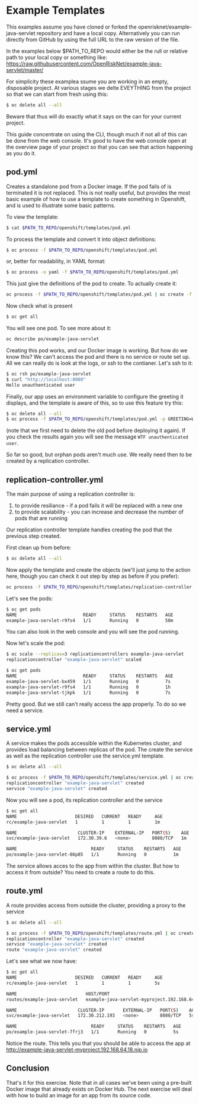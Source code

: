 # Example Templates

This examples assume you have cloned or forked the openrisknet/example-java-servlet repository and have a local copy.
Alternatively you can run directly from GitHub by using the full URL to the raw version of the file.

In the examples below $PATH\_TO\_REPO would either be the rull or relative path to your local copy or something like:
https://raw.githubusercontent.com/OpenRiskNet/example-java-servlet/master/

For simplicity these examplea ssume you are working in an empty, disposable project. At various stages we delte EVEYTHING
from the project so that we can start from fresh using this:

```sh
$ oc delete all --all
``` 
Beware that thus will do exactly what it says on the can for your current project.

This guide concentrate on using the CLI, though much if not all of this can be done from the web console.
It's good to have the web console open at the overview page of your project so that you can see that action happening
as you do it. 

## pod.yml

Creates a standalone pod from a Docker image. If the pod fails of is terminated it is not replaced.
This is not really useful, but provides the most basic example of how to use a template to create something
in Openshift, and is used to illustrate some basic patterns.

To view the template:

```sh
$ cat $PATH_TO_REPO/openshift/templates/pod.yml
```

To process the template and convert it into object definitions:

```sh
$ oc process -f $PATH_TO_REPO/openshift/templates/pod.yml
```

or, better for readability, in YAML format:

```sh
$ oc process -o yaml -f $PATH_TO_REPO/openshift/templates/pod.yml
```

This just give the definitions of the pod to create. To actually create it:

```sh
oc process -f $PATH_TO_REPO/openshift/templates/pod.yml | oc create -f -
```

Now check what is present
```sh
$ oc get all
```

You will see one pod. To see more about it:

```sh
oc describe po/example-java-servlet
```

Creating this pod works, and our Docker image is working. But how do we know this? We can't access the pod and there is no service or route set up. All we can really do is look at the logs, or ssh to the contianer. Let's ssh to it:

```sh
$ oc rsh po/example-java-servlet
$ curl "http://localhost:8080"
Hello unauthenticated user
```

Finally, our app uses an environment variable to configure the greeting it displays, and the template is aware of this,
so to use this feature try this:

```sh
$ oc delete all --all
$ oc process -f $PATH_TO_REPO/openshift/templates/pod.yml -p GREETING=WTF | oc create -f -
```

(note that we first need to delete the old pod before deploying it again).
If you check the results again you will see the message `WTF unauthenticated user`.

So far so good, but orphan pods aren't much use. We really need then to be created by a replication controller.

## replication-controller.yml

The main purpose of using a replication controller is:

1. to provide resiliance - if a pod fails it will be replaced with a new one
1. to provide scalability - you can increase and decrease the number of pods that are running

Our replication controller template handles creating the pod that the previous step created.

First clean up from before:

```sh
$ oc delete all --all
```

Now apply the template and create the objects (we'll just jump to the action here, though you can check it out step 
by step as before if you prefer):

```sh
oc process -f $PATH_TO_REPO/openshift/templates/replication-controller.yml | oc create -f -
```

Let's see the pods:

```sh
$ oc get pods
NAME                         READY     STATUS    RESTARTS   AGE
example-java-servlet-r9fs4   1/1       Running   0          58m
```

You can also look in the web console and you will see the pod running.

Now let's scale the pod:

```sh
$ oc scale --replicas=3 replicationcontrollers example-java-servlet
replicationcontroller "example-java-servlet" scaled
```

```sh
$ oc get pods
NAME                         READY     STATUS    RESTARTS   AGE
example-java-servlet-bx459   1/1       Running   0          7s
example-java-servlet-r9fs4   1/1       Running   0          1h
example-java-servlet-tjkpk   1/1       Running   0          7s
```

Pretty good. But we still can't really access the app properly. To do so we need a service.

## service.yml

A service makes the pods accessible within the Kubernetes cluster, and provides load balancing between replicas of the pod.
The create the service as well as the replication controller use the service.yml template.

```sh
$ oc delete all --all

$ oc process -f $PATH_TO_REPO/openshift/templates/service.yml | oc create -f -
replicationcontroller "example-java-servlet" created
service "example-java-servlet" created
```

Now you will see a pod, its replication controller and the service

```sh
$ oc get all
NAME                      DESIRED   CURRENT   READY     AGE
rc/example-java-servlet   1         1         1         1m

NAME                       CLUSTER-IP    EXTERNAL-IP   PORT(S)    AGE
svc/example-java-servlet   172.30.39.6   <none>        8080/TCP   1m

NAME                            READY     STATUS    RESTARTS   AGE
po/example-java-servlet-86p85   1/1       Running   0          1m
```

The service allows acces to the app from within the cluster. But how to access it from outside?
You need to create a route to do this.

## route.yml

A route provides access from outside the cluster, providing a proxy to the service

```sh
$ oc delete all --all

$ oc process -f $PATH_TO_REPO/openshift/templates/route.yml | oc create -f -
replicationcontroller "example-java-servlet" created
service "example-java-servlet" created
route "example-java-servlet" created
```

Let's see what we now have:

```sh
$ oc get all
NAME                      DESIRED   CURRENT   READY     AGE
rc/example-java-servlet   1         1         1         5s

NAME                          HOST/PORT                                             PATH      SERVICES               PORT      TERMINATION   WILDCARD
routes/example-java-servlet   example-java-servlet-myproject.192.168.64.18.nip.io             example-java-servlet   http                    None

NAME                       CLUSTER-IP       EXTERNAL-IP   PORT(S)    AGE
svc/example-java-servlet   172.30.212.193   <none>        8080/TCP   5s

NAME                            READY     STATUS    RESTARTS   AGE
po/example-java-servlet-7frj3   1/1       Running   0          5s
```
Notice the route. This tells you that you should be able to access the app at http://example-java-servlet-myproject.192.168.64.18.nip.io

## Conclusion

That's it for this exercise. Note that in all cases we've been using a pre-built Docker image that already exists on Docker Hub.
The next exercise will deal with how to build an image for an app from its source code.




